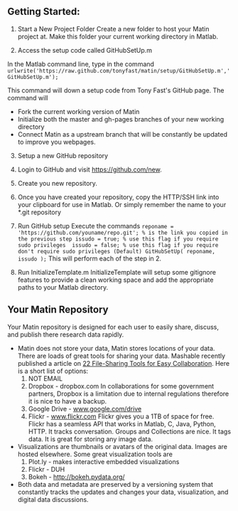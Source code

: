 ## Getting Started:
1. Start a New Project Folder
Create a new folder to host your Matin project at.  Make this folder your current working
directory in Matlab.

2. Access the setup code called GitHubSetUp.m

In the Matlab command line, type in the command 
`urlwrite('https://raw.github.com/tonyfast/matin/setup/GitHubSetUp.m','GitHubSetUp.m');`

This command will down a setup code from Tony Fast's GitHub page.  The command will
  + Fork the current working version of Matin
  + Initialize both the master and gh-pages branches of your new working directory
  + Connect Matin as a upstream branch that will be constantly be updated to improve you webpages.

3. Setup a new GitHub repository

  1. Login to GitHub and visit https://github.com/new.
  2. Create you new repository.
  3. Once you have created your repository, copy the HTTP/SSH link into your clipboard for use in Matlab.  Or simply remember the name to your *.git repository

4. Run GitHub setup
Execute the commands 
`
reponame = 'https://github.com/youname/repo.git'; % is the link you copied in the previous step
issudo = true; % use this flag if you require sudo privileges 
issudo = false; % use this flag if you require don't require sudo privileges (Default)
GitHubSetUp( reponame, issudo );
`
This will perform each of the step in 2.

5. Run InitializeTemplate.m
InitializeTemplate will setup some gitignore features to provide a clean working space and add the appropriate paths to your Matlab directory.


## Your Matin Repository
Your Matin repository is designed for each user to easily share, discuss, and publish there research data rapidly.
* Matin does not store your data, Matin stores locations of your data.  There are loads of great tools for sharing your data.  Mashable recently published a article on [22 File-Sharing Tools for Easy Collaboration](http://mashable.com/2014/03/06/file-sharing-tools/?utm_cid=mash-com-li-main-link).  Here is a short list of options:
   1. NOT EMAIL
   2. Dropbox - dropbox.com
In collaborations for some government partners, Dropbox is a limitation due to internal regulations therefore it is nice to have a backup.   
   3. Google Drive - www.google.com/drive
   4. Flickr - www.flickr.com
Flickr gives you a 1TB of space for free.  Flickr has a seamless API that works in Matlab, C, Java, Python, HTTP.  It tracks conversation.  Groups and Collections are nice.  It tags data.  It is great for storing any image data.
* Visualizations are thumbnails or avatars of the original data.  Images are hosted elsewhere.  Some great visualization tools are
   1. Plot.ly - makes interactive embedded visualizations
   2. Flickr - DUH
   3. Bokeh - http://bokeh.pydata.org/
* Both data and metadata are preserved by a versioning system that constantly tracks the updates and changes your data, visualization, and digital data discussions.
